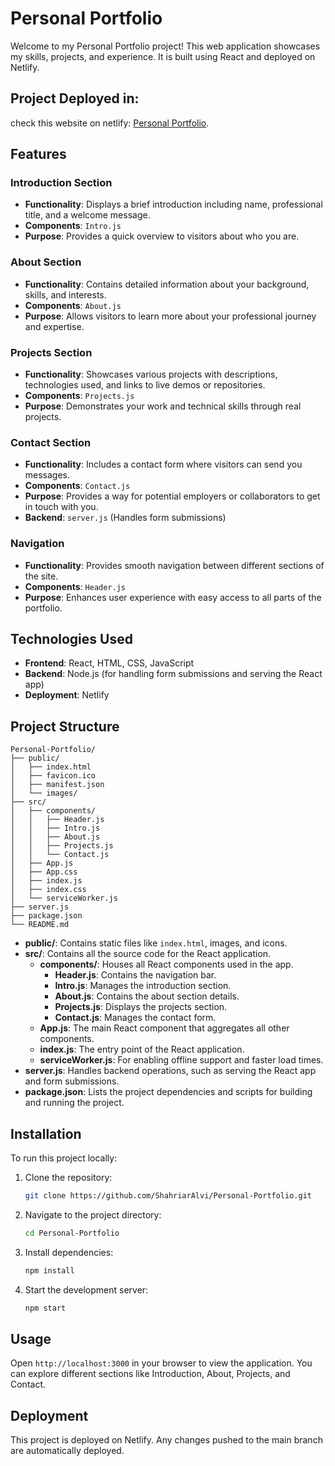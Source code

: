 # Personal Portfolio

Welcome to my Personal Portfolio project! This web application showcases my skills, projects, and experience. It is built using React and deployed on Netlify.

## Project Deployed in: 
check this website on netlify: [Personal Portfolio](https://shahriaralviportfolio.netlify.app/).

## Features

### Introduction Section
- **Functionality**: Displays a brief introduction including name, professional title, and a welcome message.
- **Components**: `Intro.js`
- **Purpose**: Provides a quick overview to visitors about who you are.

### About Section
- **Functionality**: Contains detailed information about your background, skills, and interests.
- **Components**: `About.js`
- **Purpose**: Allows visitors to learn more about your professional journey and expertise.

### Projects Section
- **Functionality**: Showcases various projects with descriptions, technologies used, and links to live demos or repositories.
- **Components**: `Projects.js`
- **Purpose**: Demonstrates your work and technical skills through real projects.

### Contact Section
- **Functionality**: Includes a contact form where visitors can send you messages.
- **Components**: `Contact.js`
- **Purpose**: Provides a way for potential employers or collaborators to get in touch with you.
- **Backend**: `server.js` (Handles form submissions)

### Navigation
- **Functionality**: Provides smooth navigation between different sections of the site.
- **Components**: `Header.js`
- **Purpose**: Enhances user experience with easy access to all parts of the portfolio.

## Technologies Used

- **Frontend**: React, HTML, CSS, JavaScript
- **Backend**: Node.js (for handling form submissions and serving the React app)
- **Deployment**: Netlify

## Project Structure

```
Personal-Portfolio/
├── public/
│   ├── index.html
│   ├── favicon.ico
│   ├── manifest.json
│   └── images/
├── src/
│   ├── components/
│   │   ├── Header.js
│   │   ├── Intro.js
│   │   ├── About.js
│   │   ├── Projects.js
│   │   └── Contact.js
│   ├── App.js
│   ├── App.css
│   ├── index.js
│   ├── index.css
│   └── serviceWorker.js
├── server.js
├── package.json
└── README.md
```

- **public/**: Contains static files like `index.html`, images, and icons.
- **src/**: Contains all the source code for the React application.
  - **components/**: Houses all React components used in the app.
    - **Header.js**: Contains the navigation bar.
    - **Intro.js**: Manages the introduction section.
    - **About.js**: Contains the about section details.
    - **Projects.js**: Displays the projects section.
    - **Contact.js**: Manages the contact form.
  - **App.js**: The main React component that aggregates all other components.
  - **index.js**: The entry point of the React application.
  - **serviceWorker.js**: For enabling offline support and faster load times.
- **server.js**: Handles backend operations, such as serving the React app and form submissions.
- **package.json**: Lists the project dependencies and scripts for building and running the project.

## Installation

To run this project locally:

1. Clone the repository:
   ```bash
   git clone https://github.com/ShahriarAlvi/Personal-Portfolio.git
   ```
2. Navigate to the project directory:
   ```bash
   cd Personal-Portfolio
   ```
3. Install dependencies:
   ```bash
   npm install
   ```
4. Start the development server:
   ```bash
   npm start
   ```

## Usage

Open `http://localhost:3000` in your browser to view the application. You can explore different sections like Introduction, About, Projects, and Contact.

## Deployment

This project is deployed on Netlify. Any changes pushed to the main branch are automatically deployed.
